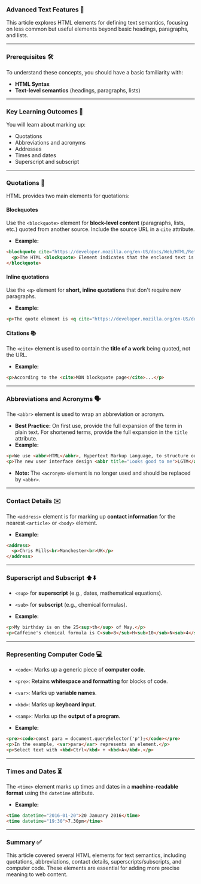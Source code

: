 ### Advanced Text Features 📝

This article explores HTML elements for defining text semantics, focusing on less common but useful elements beyond basic headings, paragraphs, and lists.

-----

### Prerequisites 🛠️

To understand these concepts, you should have a basic familiarity with:

  * **HTML Syntax**
  * **Text-level semantics** (headings, paragraphs, lists)

-----

### Key Learning Outcomes 🎯

You will learn about marking up:

  * Quotations
  * Abbreviations and acronyms
  * Addresses
  * Times and dates
  * Superscript and subscript

-----

### Quotations 💬

HTML provides two main elements for quotations:

#### Blockquotes

Use the `<blockquote>` element for **block-level content** (paragraphs, lists, etc.) quoted from another source. Include the source URL in a `cite` attribute.

  * **Example:**

<!-- end list -->

```html
<blockquote cite="https://developer.mozilla.org/en-US/docs/Web/HTML/Reference/Elements/blockquote">
  <p>The HTML <blockquote> Element indicates that the enclosed text is an extended quotation.</p>
</blockquote>
```

#### Inline quotations

Use the `<q>` element for **short, inline quotations** that don't require new paragraphs.

  * **Example:**

<!-- end list -->

```html
<p>The quote element is <q cite="https://developer.mozilla.org/en-US/docs/Web/HTML/Reference/Elements/q">intended for short quotations that don't require paragraph breaks.</q></p>
```

#### Citations 📚

The `<cite>` element is used to contain the **title of a work** being quoted, not the URL.

  * **Example:**

<!-- end list -->

```html
<p>According to the <cite>MDN blockquote page</cite>...</p>
```

-----

### Abbreviations and Acronyms 🗣️

The `<abbr>` element is used to wrap an abbreviation or acronym.

  * **Best Practice:** On first use, provide the full expansion of the term in plain text. For shortened terms, provide the full expansion in the `title` attribute.
  * **Example:**

<!-- end list -->

```html
<p>We use <abbr>HTML</abbr>, Hypertext Markup Language, to structure our web documents.</p>
<p>The new user interface design <abbr title="Looks good to me">LGTM</abbr>!</p>
```

  * **Note:** The `<acronym>` element is no longer used and should be replaced by `<abbr>`.

-----

### Contact Details ✉️

The `<address>` element is for marking up **contact information** for the nearest `<article>` or `<body>` element.

  * **Example:**

<!-- end list -->

```html
<address>
  <p>Chris Mills<br>Manchester<br>UK</p>
</address>
```

-----

### Superscript and Subscript ⬆️⬇️

  * `<sup>` for **superscript** (e.g., dates, mathematical equations).

  * `<sub>` for **subscript** (e.g., chemical formulas).

  * **Example:**

<!-- end list -->

```html
<p>My birthday is on the 25<sup>th</sup> of May.</p>
<p>Caffeine's chemical formula is C<sub>8</sub>H<sub>10</sub>N<sub>4</sub>O<sub>2</sub>.</p>
```

-----

### Representing Computer Code 💻

  * `<code>`: Marks up a generic piece of **computer code**.

  * `<pre>`: Retains **whitespace and formatting** for blocks of code.

  * `<var>`: Marks up **variable names**.

  * `<kbd>`: Marks up **keyboard input**.

  * `<samp>`: Marks up the **output of a program**.

  * **Example:**

<!-- end list -->

```html
<pre><code>const para = document.querySelector('p');</code></pre>
<p>In the example, <var>para</var> represents an element.</p>
<p>Select text with <kbd>Ctrl</kbd> + <kbd>A</kbd>.</p>
```

-----

### Times and Dates ⏳

The `<time>` element marks up times and dates in a **machine-readable format** using the `datetime` attribute.

  * **Example:**

<!-- end list -->

```html
<time datetime="2016-01-20">20 January 2016</time>
<time datetime="19:30">7.30pm</time>
```

-----

### Summary ✅

This article covered several HTML elements for text semantics, including quotations, abbreviations, contact details, superscripts/subscripts, and computer code. These elements are essential for adding more precise meaning to web content.